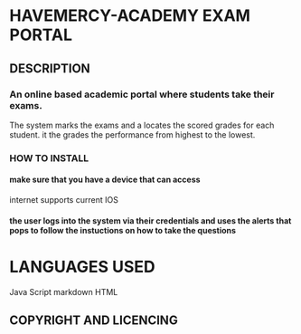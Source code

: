 # HAVEMERCY-ACADEMY EXAM PORTAL
## DESCRIPTION
### An online based academic portal where students take their exams. 
The system marks the exams and a locates the scored grades for each student.
it the grades the performance from highest to the lowest.

### HOW TO INSTALL
 #### make sure that you have a device that can access 
 internet
 supports current IOS
 #### the user logs  into the system via their credentials and uses the alerts that pops to follow the instuctions on how to take the questions

# LANGUAGES USED
Java Script
markdown
HTML

## COPYRIGHT AND LICENCING

